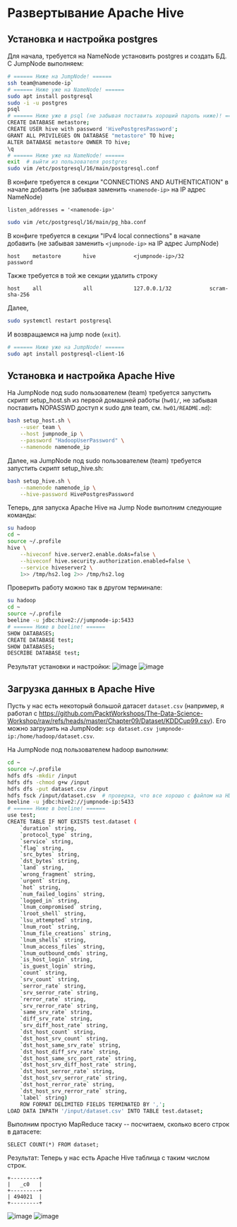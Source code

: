 # Развертывание Apache Hive

## Установка и настройка postgres
Для начала, требуется на NameNode установить postgres и создать БД. С JumpNode выполняем:
```bash
# ====== Ниже на JumpNode! ======
ssh team@namenode-ip`
# ====== Ниже уже на NameNode! ======
sudo apt install postgresql
sudo -i -u postgres
psql
# ====== Ниже уже в psql (не забывая поставить хороший пароль ниже)! ======
CREATE DATABASE metastore;
CREATE USER hive with password 'HivePostgresPassword';
GRANT ALL PRIVILEGES ON DATABASE "metastore" TO hive;
ALTER DATABASE metastore OWNER TO hive;
\q
# ====== Ниже уже на NameNode! ======
exit  # выйти из пользователя postgres
sudo vim /etc/postgresql/16/main/postgresql.conf
```

В конфиге требуется в секции "CONNECTIONS AND AUTHENTICATION" в начале добавить
(не забывая заменить `<namenode-ip>` на IP адрес NameNode)
```
listen_addresses = '<namenode-ip>'
```

```bash
sudo vim /etc/postgresql/16/main/pg_hba.conf
```

В конфиге требуется в секции "IPv4 local connections" в начале добавить
(не забывая заменить `<jumpnode-ip>` на IP адрес JumpNode)
```
host    metastore       hive            <jumpnode-ip>/32         password
```

Также требуется в той же секции удалить строку
```
host    all             all             127.0.0.1/32            scram-sha-256
```

Далее,
```bash
sudo systemctl restart postgresql
```

И возвращаемся на jump node (`exit`).
```bash
# ====== Ниже уже на JumpNode! ======
sudo apt install postgresql-client-16
```

## Установка и настройка Apache Hive
На JumpNode под sudo пользователем (team) требуется запустить скрипт setup_host.sh из
первой домашней работы (`hw01/`, не забывая поставить NOPASSWD доступ к sudo для team, см. `hw01/README.md`):
```bash
bash setup_host.sh \
    --user team \
    --host jumpnode_ip \
    --password "HadoopUserPassword" \
    --namenode namenode_ip
```

Далее, на JumpNode под sudo пользователем (team) требуется запустить скрипт setup_hive.sh:
```bash
bash setup_hive.sh \
    --namenode namenode_ip \
    --hive-password HivePostgresPassword
```

Теперь, для запуска Apache Hive на Jump Node выполним следующие команды:
```bash
su hadoop
cd ~
source ~/.profile
hive \
    --hiveconf hive.server2.enable.doAs=false \
    --hiveconf hive.security.authorization.enabled=false \
    --service hiveserver2 \
    1>> /tmp/hs2.log 2>> /tmp/hs2.log
```

Проверить работу можно так в другом терминале:
```bash
su hadoop
cd ~
source ~/.profile
beeline -u jdbc:hive2://jumpnode-ip:5433
# ====== Ниже в beeline! ======
SHOW DATABASES;
CREATE DATABASE test;
SHOW DATABASES;
DESCRIBE DATABASE test;
```

Результат установки и настройки:
![image](https://github.com/user-attachments/assets/52280501-133b-47b2-b89a-63403c2d96a7)
![image](https://github.com/user-attachments/assets/5ca4f517-8bd8-4702-9fa9-bb71dc15e0c2)

## Загрузка данных в Apache Hive
Пусть у нас есть некоторый большой датасет `dataset.csv`
(например, я работал с https://github.com/PacktWorkshops/The-Data-Science-Workshop/raw/refs/heads/master/Chapter09/Dataset/KDDCup99.csv).
Его можно загрузить на JumpNode: `scp dataset.csv jumpnode-ip:/home/hadoop/dataset.csv`.

На JumpNode под пользователем hadoop выполним:
```bash
cd ~
source ~/.profile
hdfs dfs -mkdir /input
hdfs dfs -chmod g+w /input
hdfs dfs -put dataset.csv /input
hdfs fsck /input/dataset.csv  # проверка, что все хорошо с файлом на HDFS
beeline -u jdbc:hive2://jumpnode-ip:5433
# ====== Ниже в beeline! ======
use test;
CREATE TABLE IF NOT EXISTS test.dataset (
    `duration` string,
    `protocol_type` string,
    `service` string,
    `flag` string,
    `src_bytes` string,
    `dst_bytes` string,
    `land` string,
    `wrong_fragment` string,
    `urgent` string,
    `hot` string,
    `num_failed_logins` string,
    `logged_in` string,
    `lnum_compromised` string,
    `lroot_shell` string,
    `lsu_attempted` string,
    `lnum_root` string,
    `lnum_file_creations` string,
    `lnum_shells` string,
    `lnum_access_files` string,
    `lnum_outbound_cmds` string,
    `is_host_login` string,
    `is_guest_login` string,
    `count` string,
    `srv_count` string,
    `serror_rate` string,
    `srv_serror_rate` string,
    `rerror_rate` string,
    `srv_rerror_rate` string,
    `same_srv_rate` string,
    `diff_srv_rate` string,
    `srv_diff_host_rate` string,
    `dst_host_count` string,
    `dst_host_srv_count` string,
    `dst_host_same_srv_rate` string,
    `dst_host_diff_srv_rate` string,
    `dst_host_same_src_port_rate` string,
    `dst_host_srv_diff_host_rate` string,
    `dst_host_serror_rate` string,
    `dst_host_srv_serror_rate` string,
    `dst_host_rerror_rate` string,
    `dst_host_srv_rerror_rate` string,
    `label` string)
    ROW FORMAT DELIMITED FIELDS TERMINATED BY ',';
LOAD DATA INPATH '/input/dataset.csv' INTO TABLE test.dataset;
```

Выполним простую MapReduce таску -- посчитаем, сколько всего строк в датасете:
```
SELECT COUNT(*) FROM dataset;
```

Результат:
Теперь у нас есть Apache Hive таблица с таким числом строк.
```
+---------+
|   _c0   |
+---------+
| 494021  |
+---------+
```

![image](https://github.com/user-attachments/assets/fbe3f9da-3eba-4249-a0a4-7583408aedc6)
![image](https://github.com/user-attachments/assets/2ea18ef3-ffc9-46cc-a788-febebd2e8475)
